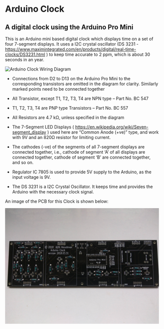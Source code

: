 # Arduino Clock
## A digital clock using the Arduino Pro Mini

This is an Arduino mini based digital clock which displays time on a set of four 7-segment displays. It uses a I2C crystal oscillator (DS 3231 - https://www.maximintegrated.com/en/products/digital/real-time-clocks/DS3231.html ) to keep time accurate to 2 ppm, which is about 30 seconds in an year.

![Arduino Clock Wiring Diagram](https://github.com/ajithvasudevan/ArduinoCLock/raw/master/Clock%20-%20%20Wiring.png)



* Connections from D2 to D13 on the Arduino Pro Mini to the corresponding transistors are omitted in the diagram for clarity. Similarly marked points need to be connected together

* All Transistor, except T1, T2, T3, T4 are NPN type  – Part No. BC 547
 
* T1, T2, T3, T4 are PNP type Transistors                  – Part No. BC 557 

* All Resistors are 4.7 kΩ, unless specified in the diagram

* The 7-Segment LED Displays ( https://en.wikipedia.org/wiki/Seven-segment_display  ) used here are “Common Anode (+ve)” type, and work with 9V and an 820Ω resistor for limiting current.

* The cathodes (-ve) of the segments of all 7-segment displays are connected together, i.e., cathode of segment ‘A’ of all displays are connected together, cathode of segment ‘B’ are connected together, and so on. 

* Regulator IC 7805 is used to provide 5V supply to the Arduino, as the input voltage is 9V.

* The DS 3231 is  a I2C Crystal Oscillator. It keeps time and provides the Arduino with the necessary clock signal.


An image of the PCB for this Clock is shown below:

![Arduino Clock PCB](https://github.com/ajithvasudevan/ArduinoCLock/raw/master/IMG_20181013_164144.jpg)
